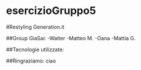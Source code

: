# esercizioGruppo5

#Restyling Generation.it

##Group GiaSai:
-Walter
-Matteo M.
-Oana
-Mattia G.

##Tecnologie utilizzate:

##Ringraziamo:
ciao